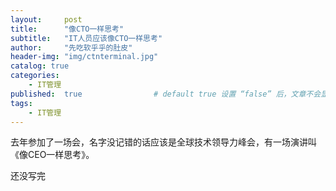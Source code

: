 ```yaml
---
layout:     post
title:      "像CTO一样思考"
subtitle:   "IT人员应该像CTO一样思考"
author:     "先吃软乎乎的肚皮"
header-img: "img/ctnterminal.jpg"
catalog: true
categories: 
    - IT管理
published:  true   				# default true 设置 “false” 后，文章不会显示
tags:
    - IT管理
---
```



去年参加了一场会，名字没记错的话应该是全球技术领导力峰会，有一场演讲叫《像CEO一样思考》。

还没写完

